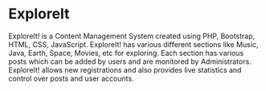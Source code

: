 # ExploreIt
ExploreIt! is a Content Management System created using PHP, Bootstrap, HTML, CSS, JavaScript. ExploreIt! has various different sections like Music, Java, Earth, Space, Movies, etc for exploring. Each section has various posts which can be added by users and are monitored by Administrators. ExploreIt! allows new registrations and also provides live statistics and control over posts and user accounts.
